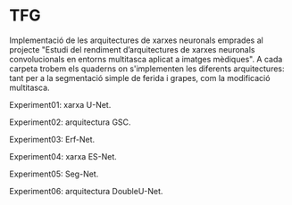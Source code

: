 # TFG
Implementació de les arquitectures de xarxes neuronals emprades al projecte "Estudi del rendiment d’arquitectures de xarxes neuronals convolucionals en entorns multitasca aplicat a imatges mèdiques". A cada carpeta trobem els quaderns on s'implementen les diferents arquitectures: tant per a la segmentació simple de ferida i grapes, com la modificació multitasca.

Experiment01: xarxa U-Net.

Experiment02: arquitectura GSC.

Experiment03: Erf-Net.

Experiment04: xarxa ES-Net.

Experiment05: Seg-Net.

Experiment06: arquitectura DoubleU-Net.

